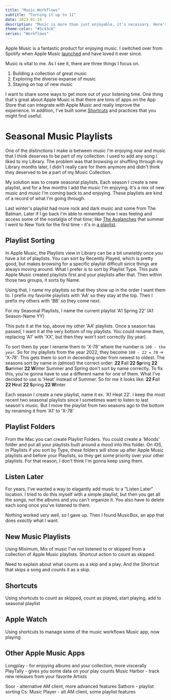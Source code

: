 ```yaml
---
title: "Music Workflows"
subtitle: "Turning it up to 11"
date: 2023-01-18
description: "Music is more than just enjoyable, it's necessary. Here's how I leverage Apple Music and other apps and services to get the most out of my listening time."
theme-color: "#5c43c8"
series: "Workflows"
---
```

Apple Music is a fantastic product for enjoying music.
I switched over from Spotify when Apple Music [launched]() and have loved it ever since.

Music is vital to me. As I see it, there are three things I focus on.
1. Building a collection of great music
2. Exploring the diverse expanse of music
3. Staying on top of new music

I want to share some ways to get more out of your listening time. One thing that's great about Apple Music is that there are tons of apps on the App Store that can integrate with Apple Music and really improve the experience. In addition, I've built some [Shortcuts]() and practices that you might find useful.

# Seasonal Music Playlists
One of the distinctions I make is between music I'm enjoying _now_ and music that I think deserves to be part of my collection. I used to add any song I liked to my Library. The problem was that browsing or shuffling through my Library months later, I didn't really care for them anymore and didn't think they deserved to be a part of my Music Collection.

My solution was to create seasonal playlists. Each season I create a new playlist, and for a few months I add the music I'm enjoying. It's a mix of new music and music I'm coming back to and enjoying. These playlists are kind of a record of what I'm going through.

Last winter's playlist had more rock and dark music and some from The Batman. Later if I go back I'm able to remember how I was feeling and access some of the nostalgia of that time; like [The Avalanches]() that summer I went to New York for the first time - it's in [a playlist]().

## Playlist Sorting
In Apple Music, the Playlists view in Library can be a bit unwieldy once you have a lot of playlists. You can sort by Recently Played, which is pretty good, but makes browsing for a specific playlist difficult since things are always moving around. What I prefer is to sort by Playlist Type. This puts Apple Music created playlists first and your playlists after that. Then within those two groups, it sorts by Name.

Using that, I name my playlists so that they show up in the order I want them to. I prefix my favorite playlists with 'AA' so they stay at the top. Then I prefix my others with 'BB' so they come next.

For my Seasonal Playlists, I name the current playlist 'A1 Spring 22' (A1 Season-Name YY)

This puts it at the top, above my other 'AA' playlists.
Once a season has passed, I want it at the very bottom of my playlists. You could rename them, replacing 'A1' with 'XX', but then they won't sort correctly (by year). 

To sort them by year I rename them to 'X-78' where the number is `100 - the year`. So for my playlists from the year 2022, they become `100 - 22 = 78` → 'X-78'. This gets them to sort in decending order from newest to oldest.
The seasons sort by name in *(almost)* the correct order:
**22 F**all
**22 Sp**ring
**22 Su**mmer
**22 W**inter
Summer and Spring don't sort by name correctly. To fix this, you're gonna have to use a different name for one of them. What I've decided to use is 'Heat' instead of Summer. So for me it looks like:
**22 F**all
**22 H**eat
**22 S**pring
**22 W**inter

Each season I create a new playlist, name it ex. 'A1 Heat 22'. I keep the most recent two seasonal playlists since I sometimes want to listen to last season's music. But I move the playlist from two seasons ago to the bottom by renaming it from 'A1' to 'X-78' 

## Playlist Folders
From the Mac you can create Playlist Folders. You could create a 'Moods' folder and put all your playlists built around a mood into this folder. On iOS, in Playlists if you sort by Type, these folders will show up after Apple Music playlists and before your Playlists, so they get some priority over your other playlists. For that reason, I don't think I'm gonna keep using them. 

## Listen Later
For years, I've wanted a way to elagantly add music to a "Listen Later" location. 
I tried to do this myself with a simple playlist, but then you get all the songs, not the albums and you can't organize it. You also have to delete each song once you've listened to them.

Nothing worked very well, so I gave up. Then I found MusicBox, an app that does _exactly_ what I want.

## New Music Playlists
Using Miximum, Mix of music I've not listened to or skipped from a collection of Apple Music playlists. Shortcut action to count as skipped.

Need to explain about what counts as a skip and a play. And the Shortcut that skips a song and counts it as a skip.

## Shortcuts
Using shortcuts to count as skipped, count as played, start playing, add to seasonal playlist

## Apple Watch
Using shortcuts to manage some of the music workflows
Music app, now playing

## Other Apple Music Apps
Longplay - for enjoying albums and your collection, more viscerally
PlayTally - gives you some data on your play counts
Music Harbor - track new releases from your favorite Artists

Soor - alternative AM client, more advanced features
Sathorn - playlist sorting
Cs: Music Player - alt AM client, some playlist features